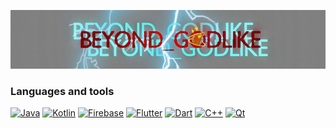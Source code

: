 ![Header](https://github.com/beyond-godlike/beyond-godlike/blob/main/header.png)

### Languages and tools

  [![Java](https://img.shields.io/badge/Java-818183?style=for-the-badge&logo=java&)](https://www.java.com)
  [![Kotlin](https://img.shields.io/badge/Kotlin-818183?style=for-the-badge&logo=kotlin)](https://kotlinlang.org/)
  [![Firebase](https://img.shields.io/badge/Firebase-818183?style=for-the-badge&logo=Firebase)](https://firebase.google.com/)
  [![Flutter](https://img.shields.io/badge/Flutter-818183?style=for-the-badge&logo=flutter&logoColor=47C5FB)](https://flutter.dev/)
  [![Dart](https://img.shields.io/badge/Dart-818183?style=for-the-badge&logo=Dart&logoColor=097CDB)](https://dart.dev/)
  [![C++](https://img.shields.io/badge/-C++-818183?style=for-the-badge&logo=c%2B%2B)](https://www.qt.io/)
  [![Qt](https://img.shields.io/badge/Qt-818183?style=for-the-badge&logo=Qt)](https://www.cplusplus.com/)

<!--
**beyond-godlike/beyond-godlike** is a ✨ _special_ ✨ repository because its `README.md` (this file) appears on your GitHub profile.

Here are some ideas to get you started:

- 🔭 I’m currently working on ...
- 🌱 I’m currently learning ...
- 👯 I’m looking to collaborate on ...
- 🤔 I’m looking for help with ...
- 💬 Ask me about ...
- 📫 How to reach me: ...
- 😄 Pronouns: ...
- ⚡ Fun fact: ...
-->
